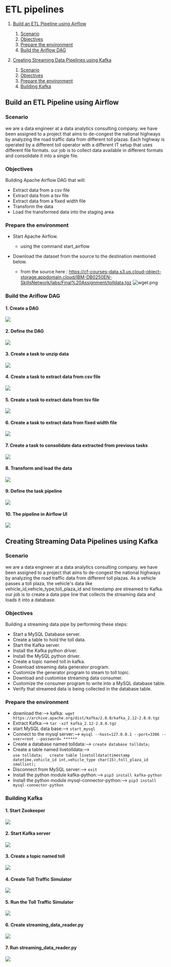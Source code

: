 # ETL pipelines 

1. [Build an ETL Pipeline using Airflow](#AirFlow)
    1. [Scenario](#Scenario)
    2. [Objectives](#Objectives)
    3. [Prepare the environment](#environment)
    4. [Build the Ariflow DAG](#DAG)
    
2. [Creating Streaming Data Pipelines using Kafka](#Kafka)   
    1. [Scenario](#scen)
    2. [Objectives](#obj)
    3. [Prepare the environment](#env)
    4. [Building Kafka](#Kafka)


<a name="AirFlow"></a>
## Build an ETL Pipeline using Airflow 


<a name="Scenario"></a>
### Scenario
we are a data engineer at a data analytics consulting company. we have been assigned to a project that aims to de-congest the national highways by analyzing the road traffic data from different toll plazas. Each highway is operated by a different toll operator with a different IT setup that uses different file formats. our job is to collect data available in different formats and consolidate it into a single file.
<a name="Objectives"></a>
### Objectives
Building Apache Airflow DAG that will:

+ Extract data from a csv file
+ Extract data from a tsv file
+ Extract data from a fixed width file
+ Transform the data
+ Load the transformed data into the staging area  

<a name="environment"></a>
### Prepare the environment
+ Start Apache Airflow.  
   + using the command start_airflow
+ Download the dataset from the source to the destination mentioned below.
    * from the source here : https://cf-courses-data.s3.us.cloud-object-storage.appdomain.cloud/IBM-DB0250EN-SkillsNetwork/labs/Final%20Assignment/tolldata.tgz
    ![wget.png](attachment:wget.png)

    <a name="DAG"></a>

### Build the Ariflow DAG
#### 1. Create a DAG
<img src="/AirFlow/images/1.dag_args.jpg"/>   

#### 2. Define the DAG
<img src="/AirFlow/images/2.Define_dag.jpg"/>  

#### 3. Create a task to unzip data
<img src="/AirFlow/images/3.unzip_data.jpg"/>  

#### 4. Create a task to extract data from csv file  
<img src="/AirFlow/images/4.extract_data_from_csv.jpg"/>  

#### 5. Create a task to extract data from tsv file  
<img src="/AirFlow/images/5.extract_data_from_tsv.jpg"/>  

#### 6. Create a task to extract data from fixed width file  
<img src="/AirFlow/images/6.extract_data_from_fixed_width.jpg"/>  

#### 7. Create a task to consolidate data extracted from previous tasks  
<img src="/AirFlow/images/7.consolidate_data.jpg"/>  

#### 8. Transform and load the data  
<img src="/AirFlow/images/8.transform.jpg"/>  

#### 9. Define the task pipeline  
<img src="/AirFlow/images/9.task_pipeline.jpg"/>  

#### 10. The pipeline in Airflow UI  
<img src="/AirFlow/images/10.dag_runs.jpg"/>  



<a name="Kafka"></a>
## Creating Streaming Data Pipelines using Kafka

<a name="scen"></a>

### Scenario
we are a data engineer at a data analytics consulting company. we have been assigned to a project that aims to de-congest the national highways by analyzing the road traffic data from different toll plazas. As a vehicle passes a toll plaza, the vehicle's data like vehicle_id,vehicle_type,toll_plaza_id and timestamp are streamed to Kafka. our job is to create a data pipe line that collects the streaming data and loads it into a database.

<a name="obj"></a>
### Objectives
Building a streaming data pipe by performing these steps:

+ Start a MySQL Database server.
+ Create a table to hold the toll data.
+ Start the Kafka server.
+ Install the Kafka python driver.
+ Install the MySQL python driver.
+ Create a topic named toll in kafka.
+ Download streaming data generator program.
+ Customize the generator program to steam to toll topic.
+ Download and customise streaming data consumer.
+ Customize the consumer program to write into a MySQL database table.
+ Verify that streamed data is being collected in the database table.

<a name="env"></a>

### Prepare the environment

* download the:--> kafka:` wget https://archive.apache.org/dist/kafka/2.8.0/kafka_2.12-2.8.0.tgz`
* Extract Kafka:--> `tar -xzf kafka_2.12-2.8.0.tgz`
* start MySQL data base:--> `start_mysql`
* Connect to the mysql server:--> `mysql --host=127.0.0.1 --port=3306 --user=root --password= ******` 
* Create a database named tolldata:--> `create database tolldata;`
* Create a table named livetolldata:-->   
    `use tolldata;  
    create table livetolldata(timestamp datetime,vehicle_id int,vehicle_type char(15),toll_plaza_id smallint);`
* Disconnect from MySQL server:--> `exit`
* Install the python module kafka-python:--> `pip3 install kafka-python`
* Install the python module mysql-connector-python:--> `pip3 install mysql-connector-python`

### Building Kafka  
<a name="Kafka"></a>

#### 1. Start Zookeeper
<img src="/Kafka/images/1.start_zookeeper.jpg"/>  

#### 2. Start Kafka server
<img src="/Kafka/images/2.start_kafka.jpg"/>  

#### 3. Create a topic named toll
<img src="/Kafka/images/3.create_toll_topic.jpg"/>  

#### 4. Create Toll Traffic Simulator
<img src="/Kafka/images/4.Create_Toll_Traffic_Simulator.jpg"/>  

#### 5. Run the Toll Traffic Simulator
<img src="/Kafka/images/5.simulator_output.jpg"/>  

#### 6. Create streaming_data_reader.py
<img src="/Kafka/images/6.Create_streaming_data_reader.py.jpg"/>  

#### 7. Run streaming_data_reader.py
<img src="/Kafka/images/7.data_reader_output.jpg"/>  
